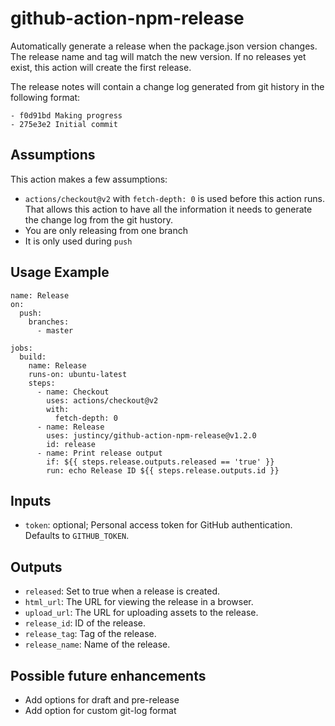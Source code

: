 # github-action-npm-release

Automatically generate a release when the package.json version changes. The release name and tag will match the new version. If no releases yet exist, this action will create the first release.

The release notes will contain a change log generated from git history in the following format:

```
- f0d91bd Making progress
- 275e3e2 Initial commit
```

## Assumptions

This action makes a few assumptions:

* `actions/checkout@v2` with `fetch-depth: 0` is used before this action runs. That allows this action to have all the information it needs to generate the change log from the git hustory.
* You are only releasing from one branch
* It is only used during `push`

## Usage Example

```
name: Release
on:
  push:
    branches:
      - master

jobs:
  build:
    name: Release
    runs-on: ubuntu-latest
    steps:
      - name: Checkout
        uses: actions/checkout@v2
        with:
          fetch-depth: 0
      - name: Release
        uses: justincy/github-action-npm-release@v1.2.0
        id: release
      - name: Print release output
        if: ${{ steps.release.outputs.released == 'true' }}
        run: echo Release ID ${{ steps.release.outputs.id }}
```

## Inputs

* `token`: optional; Personal access token for GitHub authentication. Defaults to `GITHUB_TOKEN`.

## Outputs

* `released`: Set to true when a release is created.
* `html_url`: The URL for viewing the release in a browser.
* `upload_url`: The URL for uploading assets to the release.
* `release_id`: ID of the release.
* `release_tag`: Tag of the release.
* `release_name`: Name of the release.

## Possible future enhancements

* Add options for draft and pre-release
* Add option for custom git-log format
